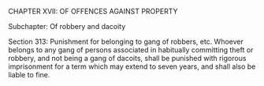 CHAPTER XVII: OF OFFENCES AGAINST PROPERTY

Subchapter: Of robbery and dacoity

Section 313: Punishment for belonging to gang of robbers, etc.
Whoever belongs to any gang of persons associated in habitually committing theft or robbery, and not being a gang of dacoits, shall be punished with rigorous imprisonment for a term which may extend to seven years, and shall also be liable to fine.


